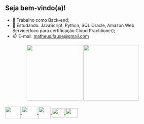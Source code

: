## Seja bem-vindo(a)!

- 🔭 Trabalho como Back-end;
- 🌱 Estudando: JavaScript, Python, SQL Oracle, Amazon Web Service(foco para certificação Cloud Practitioner); 
- 📫 E-mail: matheus.fause@gmail.com


<div align="center">
  <a href="https://github.com/mfjacome">
  <img height="180em" src="https://github-readme-stats.vercel.app/api?username=mfjacome&show_icons=true&theme=dark&include_all_commits=true&count_private=true"/>
  <img height="180em" src="https://github-readme-stats.vercel.app/api/top-langs/?username=mfjacome&layout=compact&langs_count=7&theme=dark"/>
</div>

<div style="display: inline_block"><br>
  <img align="center" height="40" width="50" src="https://cdn.jsdelivr.net/gh/devicons/devicon/icons/amazonwebservices/amazonwebservices-plain-wordmark.svg" />  
  <img align="center" height="40" width="50" src="https://cdn.jsdelivr.net/gh/devicons/devicon/icons/oracle/oracle-original.svg" />
  <img align="center" height="40" width="40" src="https://cdn.jsdelivr.net/gh/devicons/devicon/icons/java/java-original-wordmark.svg" /> 
  <img align="center" height="30" width="40" src="https://cdn.jsdelivr.net/gh/devicons/devicon/icons/javascript/javascript-original.svg" />
  <img align="center" height="30" width="40" src="https://cdn.jsdelivr.net/gh/devicons/devicon/icons/python/python-original.svg" />          
</div>

##
